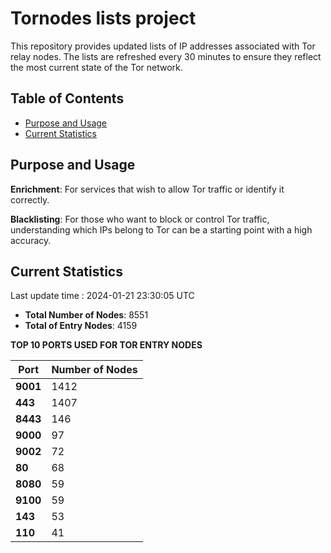 # Tornodes lists project

This repository provides updated lists of IP addresses associated with Tor relay nodes. The lists are refreshed every 30 minutes to ensure they reflect the most current state of the Tor network.

## Table of Contents

- [Purpose and Usage](#purpose-and-usage)
- [Current Statistics](#current-statistics)


## Purpose and Usage

**Enrichment**: For services that wish to allow Tor traffic or identify it correctly.

**Blacklisting**: For those who want to block or control Tor traffic, understanding which IPs belong to Tor can be a starting point with a high accuracy.

## Current Statistics

Last update time : 2024-01-21 23:30:05 UTC

- **Total Number of Nodes**: 8551
- **Total of Entry Nodes**: 4159

**TOP 10 PORTS USED FOR TOR ENTRY NODES**

| **Port** | **Number of Nodes** |
|------|-----------------|
| **9001**   | 1412  |
| **443**   | 1407  |
| **8443**   | 146  |
| **9000**   | 97  |
| **9002**   | 72  |
| **80**   | 68  |
| **8080**   | 59  |
| **9100**   | 59  |
| **143**   | 53  |
| **110**   | 41  |

